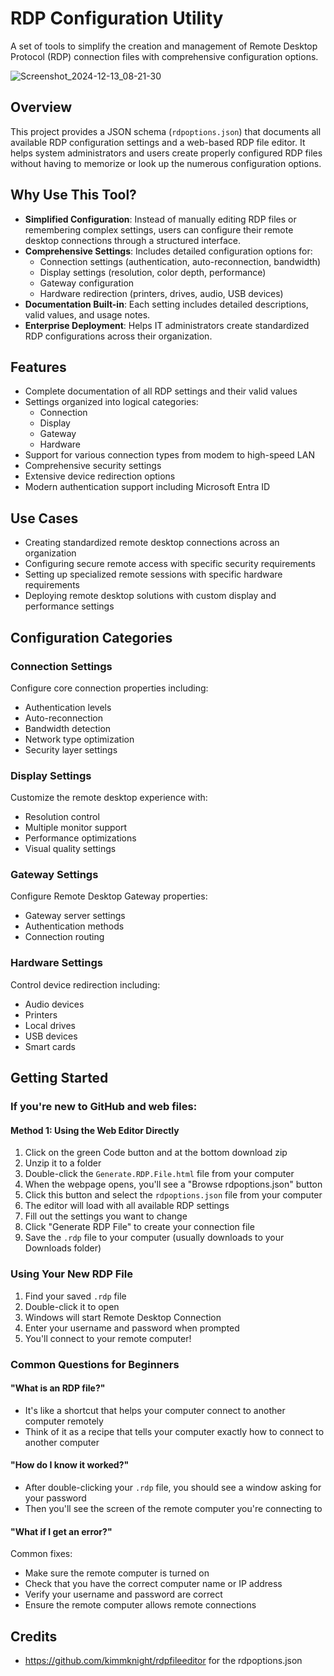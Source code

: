 # RDP Configuration Utility

A set of tools to simplify the creation and management of Remote Desktop Protocol (RDP) connection files with comprehensive configuration options.

![Screenshot_2024-12-13_08-21-30](https://github.com/user-attachments/assets/013a4435-bc0a-4e19-ace4-d6c70a6446ec)


## Overview

This project provides a JSON schema (`rdpoptions.json`) that documents all available RDP configuration settings and a web-based RDP file editor. It helps system administrators and users create properly configured RDP files without having to memorize or look up the numerous configuration options.

## Why Use This Tool?

- **Simplified Configuration**: Instead of manually editing RDP files or remembering complex settings, users can configure their remote desktop connections through a structured interface.
- **Comprehensive Settings**: Includes detailed configuration options for:
  - Connection settings (authentication, auto-reconnection, bandwidth)
  - Display settings (resolution, color depth, performance)
  - Gateway configuration
  - Hardware redirection (printers, drives, audio, USB devices)
- **Documentation Built-in**: Each setting includes detailed descriptions, valid values, and usage notes.
- **Enterprise Deployment**: Helps IT administrators create standardized RDP configurations across their organization.

## Features

- Complete documentation of all RDP settings and their valid values
- Settings organized into logical categories:
  - Connection
  - Display
  - Gateway
  - Hardware
- Support for various connection types from modem to high-speed LAN
- Comprehensive security settings
- Extensive device redirection options
- Modern authentication support including Microsoft Entra ID

## Use Cases

- Creating standardized remote desktop connections across an organization
- Configuring secure remote access with specific security requirements
- Setting up specialized remote sessions with specific hardware requirements
- Deploying remote desktop solutions with custom display and performance settings

## Configuration Categories

### Connection Settings
Configure core connection properties including:
- Authentication levels
- Auto-reconnection
- Bandwidth detection
- Network type optimization
- Security layer settings

### Display Settings
Customize the remote desktop experience with:
- Resolution control
- Multiple monitor support
- Performance optimizations
- Visual quality settings

### Gateway Settings
Configure Remote Desktop Gateway properties:
- Gateway server settings
- Authentication methods
- Connection routing

### Hardware Settings
Control device redirection including:
- Audio devices
- Printers
- Local drives
- USB devices
- Smart cards

## Getting Started

### If you're new to GitHub and web files:

#### Method 1: Using the Web Editor Directly
1. Click on the green Code button and at the bottom download zip
2. Unzip it to a folder
3. Double-click the `Generate.RDP.File.html` file from your computer
4. When the webpage opens, you'll see a "Browse rdpoptions.json" button
5. Click this button and select the `rdpoptions.json` file from your computer
6. The editor will load with all available RDP settings
7. Fill out the settings you want to change
8. Click "Generate RDP File" to create your connection file
9. Save the `.rdp` file to your computer (usually downloads to your Downloads folder)


### Using Your New RDP File
1. Find your saved `.rdp` file
2. Double-click it to open
3. Windows will start Remote Desktop Connection
4. Enter your username and password when prompted
5. You'll connect to your remote computer!

### Common Questions for Beginners

#### "What is an RDP file?"
- It's like a shortcut that helps your computer connect to another computer remotely
- Think of it as a recipe that tells your computer exactly how to connect to another computer


#### "How do I know it worked?"
- After double-clicking your `.rdp` file, you should see a window asking for your password
- Then you'll see the screen of the remote computer you're connecting to

#### "What if I get an error?"
Common fixes:
- Make sure the remote computer is turned on
- Check that you have the correct computer name or IP address
- Verify your username and password are correct
- Ensure the remote computer allows remote connections


## Credits
- https://github.com/kimmknight/rdpfileeditor for the rdpoptions.json

